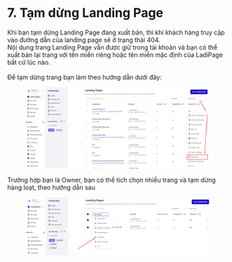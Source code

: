 # 7. Tạm dừng Landing Page

Khi bạn tạm dừng Landing Page đang xuất bản, thì khi khách hàng truy cập vào đường dẫn của landing page sẽ ở trạng thái 404.\
Nội dung trang Landing Page vẫn được giữ trong tài khoản và bạn có thể xuất bản lại trang với tên miền riêng hoặc tên miền mặc định của LadiPage bất cứ lúc nào.\
\
Để tạm dừng trang bạn làm theo hướng dẫn dưới đây:

<figure><img src="../.gitbook/assets/image (1253).png" alt=""><figcaption></figcaption></figure>

Trường hợp bạn là Owner, bạn có thể tích chọn nhiều trang và tạm dừng hàng loạt, theo hướng dẫn sau&#x20;

<figure><img src="../.gitbook/assets/image (1255).png" alt=""><figcaption></figcaption></figure>
